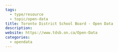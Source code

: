 ```yaml
---
tags:
  - type/resource
  - topic/open-data
title: Toronto District School Board - Open Data
description: 
website: https://www.tdsb.on.ca/Open-Data
categories:
  - opendata
---
```

